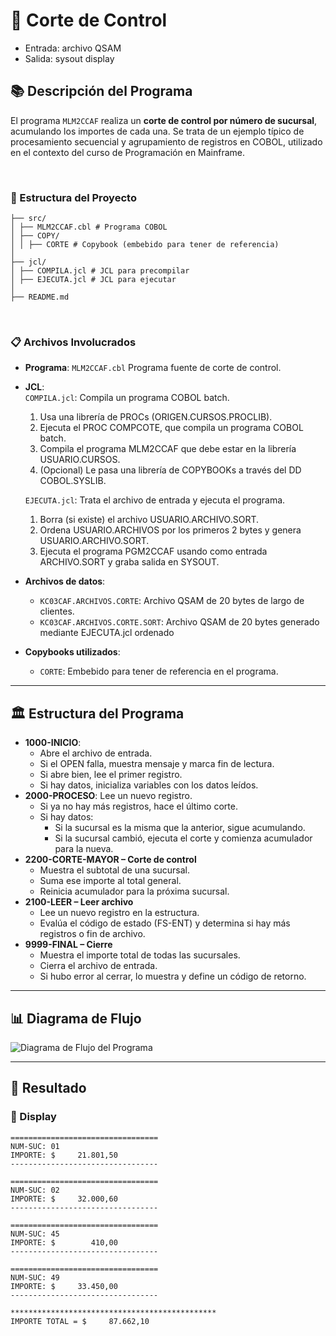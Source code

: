 # 📄 Corte de Control
- Entrada: archivo QSAM
- Salida: sysout display
## 📚 Descripción del Programa
El programa `MLM2CCAF` realiza un **corte de control por número de sucursal**, acumulando los importes de cada una. Se trata de un ejemplo típico de procesamiento secuencial y agrupamiento de registros en COBOL, utilizado en el contexto del curso de Programación en Mainframe.

</br>

### 🚀 Estructura del Proyecto

```
├── src/
│ ├── MLM2CCAF.cbl # Programa COBOL 
│ ├── COPY/
│ │ ├── CORTE # Copybook (embebido para tener de referencia)
│
├── jcl/
│ ├── COMPILA.jcl # JCL para precompilar
│ ├── EJECUTA.jcl # JCL para ejecutar
│
├── README.md
```
</br>

### 📋 Archivos Involucrados

- **Programa**: `MLM2CCAF.cbl` Programa fuente de corte de control.
- **JCL**: \
`COMPILA.jcl`: Compila un programa COBOL batch.
  1. Usa una librería de PROCs (ORIGEN.CURSOS.PROCLIB).
  2. Ejecuta el PROC COMPCOTE, que compila un programa COBOL batch.
  3. Compila el programa MLM2CCAF que debe estar en la librería USUARIO.CURSOS.
  4. (Opcional) Le pasa una librería de COPYBOOKs a través del DD COBOL.SYSLIB. 

  `EJECUTA.jcl`: Trata el archivo de entrada y ejecuta el programa.
  1. Borra (si existe) el archivo USUARIO.ARCHIVO.SORT.
  2. Ordena USUARIO.ARCHIVOS por los primeros 2 bytes y genera USUARIO.ARCHIVO.SORT.
  3. Ejecuta el programa PGM2CCAF usando como entrada ARCHIVO.SORT y graba salida en SYSOUT.


- **Archivos de datos**:
  - `KC03CAF.ARCHIVOS.CORTE`: Archivo QSAM de 20 bytes de largo de clientes. 
  - `KC03CAF.ARCHIVOS.CORTE.SORT`: Archivo QSAM de 20 bytes generado mediante EJECUTA.jcl ordenado 
- **Copybooks utilizados**:
  - `CORTE`: Embebido para tener de referencia en el programa.
---

## 🏛️ Estructura del Programa 
- **1000-INICIO**: 
  - Abre el archivo de entrada.
  - Si el OPEN falla, muestra mensaje y marca fin de lectura.
  - Si abre bien, lee el primer registro.
  - Si hay datos, inicializa variables con los datos leídos.
- **2000-PROCESO**: 
Lee un nuevo registro.
  - Si ya no hay más registros, hace el último corte.
  - Si hay datos:
    - Si la sucursal es la misma que la anterior, sigue acumulando.
    - Si la sucursal cambió, ejecuta el corte y comienza acumulador para la nueva.
- **2200-CORTE-MAYOR – Corte de control**
  - Muestra el subtotal de una sucursal.
  - Suma ese importe al total general.
  - Reinicia acumulador para la próxima sucursal.
- **2100-LEER – Leer archivo**
  - Lee un nuevo registro en la estructura.
  - Evalúa el código de estado (FS-ENT) y determina si hay más registros o fin de archivo.
- **9999-FINAL – Cierre**
  - Muestra el importe total de todas las sucursales.
  - Cierra el archivo de entrada.
  - Si hubo error al cerrar, lo muestra y define un código de retorno.

---
## 📊 Diagrama de Flujo
<image src="./GRAFICO.png" alt="Diagrama de Flujo del Programa">

--- 

## 🎯 Resultado

### 💬 Display 
```TEXT
=================================                                  
NUM-SUC: 01 
IMPORTE: $     21.801,50                                           
---------------------------------                                  
            
=================================                                  
NUM-SUC: 02 
IMPORTE: $     32.000,60                                           
---------------------------------                                  
            
=================================                                  
NUM-SUC: 45 
IMPORTE: $        410,00                                           
---------------------------------                                  
            
=================================                                  
NUM-SUC: 49 
IMPORTE: $     33.450,00                                           
---------------------------------                                  
            
**********************************************                     
IMPORTE TOTAL = $     87.662,10                                    
```